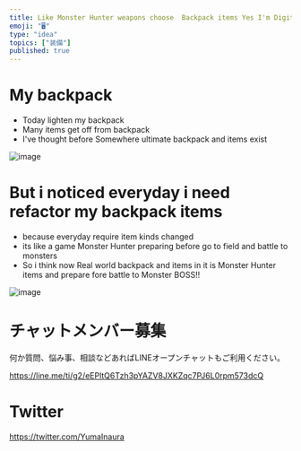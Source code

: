 ```yaml
---
title: Like Monster Hunter weapons choose  Backpack items Yes I'm Digital Sur
emoji: "🖥"
type: "idea"
topics: ["装備"]
published: true
---
```


# My backpack

- Today lighten my backpack 
- Many items get off from backpack
- I've thought before Somewhere ultimate backpack and items exist

![image](https://user-images.githubusercontent.com/13635059/50559670-a04b5080-0d3c-11e9-96fe-b514baf327a8.png)

# But i noticed everyday i need refactor my backpack items

- because everyday require item kinds changed
- its like a game Monster Hunter preparing before go to field and battle to monsters
- So i think now Real world backpack and items in it is Monster Hunter items and prepare fore battle to Monster BOSS!! 


![image](https://user-images.githubusercontent.com/13635059/50559697-f15b4480-0d3c-11e9-84d3-c844eb455852.png)








<!-- Update From Qiita API -->

# チャットメンバー募集


何か質問、悩み事、相談などあればLINEオープンチャットもご利用ください。

https://line.me/ti/g2/eEPltQ6Tzh3pYAZV8JXKZqc7PJ6L0rpm573dcQ





# Twitter


https://twitter.com/YumaInaura


<!-- Update From Qiita API -->


